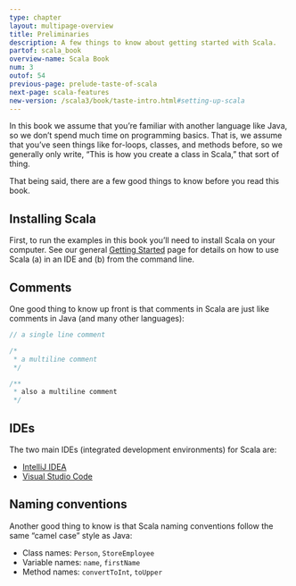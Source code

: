 ```yaml
---
type: chapter
layout: multipage-overview
title: Preliminaries
description: A few things to know about getting started with Scala.
partof: scala_book
overview-name: Scala Book
num: 3
outof: 54
previous-page: prelude-taste-of-scala
next-page: scala-features
new-version: /scala3/book/taste-intro.html#setting-up-scala
---
```



In this book we assume that you’re familiar with another language like Java, so we don’t spend much time on programming basics. That is, we assume that you’ve seen things like for-loops, classes, and methods before, so we generally only write, “This is how you create a class in Scala,” that sort of thing.

That being said, there are a few good things to know before you read this book.



## Installing Scala

First, to run the examples in this book you’ll need to install Scala on your computer. See our general [Getting Started]({{site.baseurl}}/getting-started/install-scala.html) page for details on how to use Scala (a) in an IDE and (b) from the command line.



## Comments

One good thing to know up front is that comments in Scala are just like comments in Java (and many other languages):

```scala
// a single line comment

/*
 * a multiline comment
 */

/**
 * also a multiline comment
 */
```



## IDEs

The two main IDEs (integrated development environments) for Scala are:

- [IntelliJ IDEA](https://www.jetbrains.com/idea/download)
- [Visual Studio Code](https://code.visualstudio.com)



## Naming conventions

Another good thing to know is that Scala naming conventions follow the same “camel case” style as Java:

- Class names: `Person`, `StoreEmployee`
- Variable names: `name`, `firstName`
- Method names: `convertToInt`, `toUpper`
